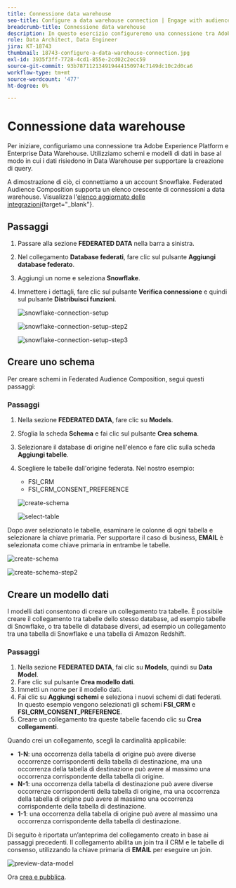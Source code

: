 ```yaml
---
title: Connessione data warehouse
seo-title: Configure a data warehouse connection | Engage with audiences directly from your data warehouse using Federated Audience Composition
breadcrumb-title: Connessione data warehouse
description: In questo esercizio configureremo una connessione tra Adobe Experience Platform e il tuo Data Warehouse aziendale per abilitare Federated Audience Composition.
role: Data Architect, Data Engineer
jira: KT-18743
thumbnail: 18743-configure-a-data-warehouse-connection.jpg
exl-id: 3935f3ff-7728-4cd1-855e-2cd02c2ecc59
source-git-commit: 93b787112134919444150974c7149dc10c2d0ca6
workflow-type: tm+mt
source-wordcount: '477'
ht-degree: 0%

---
```


# Connessione data warehouse

Per iniziare, configuriamo una connessione tra Adobe Experience Platform e Enterprise Data Warehouse. Utilizziamo schemi e modelli di dati in base al modo in cui i dati risiedono in Data Warehouse per supportare la creazione di query.

A dimostrazione di ciò, ci connettiamo a un account Snowflake. Federated Audience Composition supporta un elenco crescente di connessioni a data warehouse. Visualizza l&#39;[elenco aggiornato delle integrazioni](https://experienceleague.adobe.com/it/docs/federated-audience-composition/using/start/access-prerequisites){target="_blank"}.

## Passaggi

1. Passare alla sezione **FEDERATED DATA** nella barra a sinistra.
2. Nel collegamento **Database federati**, fare clic sul pulsante **Aggiungi database federato**.
3. Aggiungi un nome e seleziona **Snowflake**.
4. Immettere i dettagli, fare clic sul pulsante **Verifica connessione** e quindi sul pulsante **Distribuisci funzioni**.

   ![snowflake-connection-setup](assets/snowflake-connection-setup.png)

   ![snowflake-connection-setup-step2](assets/snowflake-connection-setup-step2.png)

   ![snowflake-connection-setup-step3](assets/snowflake-connection-setup-step3.png)

## Creare uno schema

Per creare schemi in Federated Audience Composition, segui questi passaggi:

### Passaggi

1. Nella sezione **FEDERATED DATA**, fare clic su **Models**.
2. Sfoglia la scheda **Schema** e fai clic sul pulsante **Crea schema**.
3. Selezionare il database di origine nell&#39;elenco e fare clic sulla scheda **Aggiungi tabelle**.
4. Scegliere le tabelle dall&#39;origine federata. Nel nostro esempio:
   - FSI_CRM
   - FSI_CRM_CONSENT_PREFERENCE

   ![create-schema](assets/create-schema.png)

   ![select-table](assets/select-table.png)

Dopo aver selezionato le tabelle, esaminare le colonne di ogni tabella e selezionare la chiave primaria. Per supportare il caso di business, **EMAIL** è selezionata come chiave primaria in entrambe le tabelle.

![create-schema](assets/create-schema.png)

![create-schema-step2](assets/create-schema-step2.png)

## Creare un modello dati

I modelli dati consentono di creare un collegamento tra tabelle. È possibile creare il collegamento tra tabelle dello stesso database, ad esempio tabelle di Snowflake, o tra tabelle di database diversi, ad esempio un collegamento tra una tabella di Snowflake e una tabella di Amazon Redshift.

### Passaggi

1. Nella sezione **FEDERATED DATA**, fai clic su **Models**, quindi su **Data Model**.
2. Fare clic sul pulsante **Crea modello dati**.
3. Immetti un nome per il modello dati.
4. Fai clic su **Aggiungi schemi** e seleziona i nuovi schemi di dati federati. In questo esempio vengono selezionati gli schemi **FSI_CRM** e **FSI_CRM_CONSENT_PREFERENCE**.
5. Creare un collegamento tra queste tabelle facendo clic su **Crea collegamenti**.

Quando crei un collegamento, scegli la cardinalità applicabile:

- **1-N**: una occorrenza della tabella di origine può avere diverse occorrenze corrispondenti della tabella di destinazione, ma una occorrenza della tabella di destinazione può avere al massimo una occorrenza corrispondente della tabella di origine.
- **N-1**: una occorrenza della tabella di destinazione può avere diverse occorrenze corrispondenti della tabella di origine, ma una occorrenza della tabella di origine può avere al massimo una occorrenza corrispondente della tabella di destinazione.
- **1-1**: una occorrenza della tabella di origine può avere al massimo una occorrenza corrispondente della tabella di destinazione.

Di seguito è riportata un’anteprima del collegamento creato in base ai passaggi precedenti. Il collegamento abilita un join tra il CRM e le tabelle di consenso, utilizzando la chiave primaria di **EMAIL** per eseguire un join.

![preview-data-model](assets/preview-data-model.png)

Ora [crea e pubblica](create-a-federated-audience.md).
